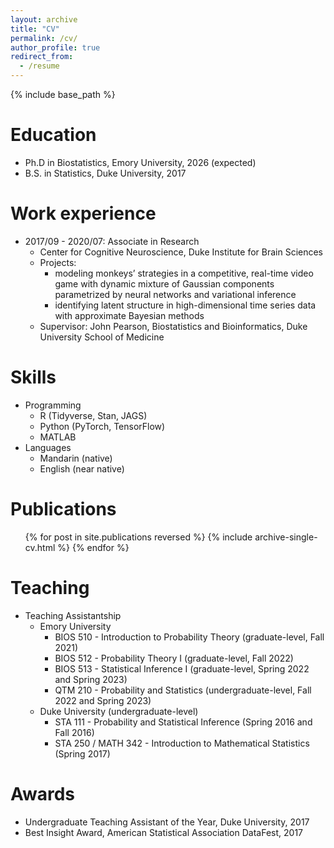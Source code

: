 ```yaml
---
layout: archive
title: "CV"
permalink: /cv/
author_profile: true
redirect_from:
  - /resume
---
```


{% include base_path %}

Education
======
* Ph.D in Biostatistics, Emory University, 2026 (expected)
* B.S. in Statistics, Duke University, 2017

Work experience
======
* 2017/09 - 2020/07: Associate in Research
  * Center for Cognitive Neuroscience, Duke Institute for Brain Sciences
  * Projects: 
    * modeling monkeys’ strategies in a competitive, real-time video game with dynamic mixture of Gaussian components parametrized by neural networks and variational inference
    * identifying latent structure in high-dimensional time series data with approximate Bayesian methods
  * Supervisor: John Pearson, Biostatistics and Bioinformatics, Duke University School of Medicine
  
Skills
======
* Programming
  * R (Tidyverse, Stan, JAGS)
  * Python (PyTorch, TensorFlow)
  * MATLAB
* Languages
  * Mandarin (native)
  * English (near native)

Publications
======
  <ul>{% for post in site.publications reversed %}
    {% include archive-single-cv.html %}
  {% endfor %}</ul>

<!---
Talks
======
  <ul>{% for post in site.talks reversed %}
    {% include archive-single-talk-cv.html  %}
  {% endfor %}</ul>
-->

Teaching
======
<!---
  <ul>{% for post in site.teaching reversed %}
    {% include archive-single-cv.html %}
  {% endfor %}</ul>
-->
* Teaching Assistantship
  * Emory University
    * BIOS 510 - Introduction to Probability Theory (graduate-level, Fall 2021)
    * BIOS 512 - Probability Theory I (graduate-level, Fall 2022)
    * BIOS 513 - Statistical Inference I (graduate-level, Spring 2022 and Spring 2023)
    * QTM 210 - Probability and Statistics (undergraduate-level, Fall 2022 and Spring 2023)
  * Duke University (undergraduate-level)
    * STA 111 - Probability and Statistical Inference (Spring 2016 and Fall 2016)
    * STA 250 / MATH 342 - Introduction to Mathematical Statistics (Spring 2017)

Awards
======
* Undergraduate Teaching Assistant of the Year, Duke University, 2017
* Best Insight Award, American Statistical Association DataFest, 2017
